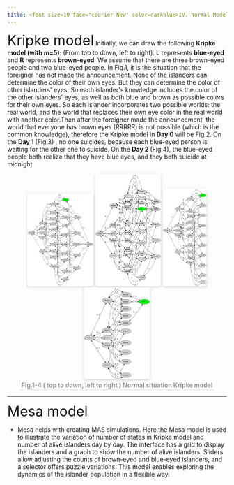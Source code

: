 ```yaml
---
title: <font size=10 face="courier New" color=darkblue>IV. Normal Models</font>
---
```


<font size=6>Kripke model</font>
Initially, we can draw the following <strong>Kripke model (with m=5)</strong>: (From top to down, left to right). **L** represents **blue-eyed** and **R** represents **brown-eyed**. We assume that there are three brown-eyed people and two blue-eyed people. In Fig.1, it is the situation that the foreigner has not made the announcement. None of the islanders can determine the color of their own eyes. But they can determine the color of other islanders' eyes. So each islander's knowledge includes the color of the other islanders' eyes, as well as both blue and brown as possible colors for their own eyes. So each islander incorporates two possible worlds: the real world, and the world that replaces their own eye color in the real world with another color.Then after the foreigner made the announcement, the world that everyone has brown eyes (RRRRR) is not possible (which is the common knowledge), therefore the Kripke model in <strong>Day 0</strong> will be Fig.2. On the <strong>Day 1 </strong>(Fig.3) , no one suicides, because each blue-eyed person is waiting for the other one to suicide. On the <strong>Day 2 </strong>(Fig.4), the blue-eyed people both realize that they have blue eyes, and they both suicide at midnight.
<center>
    <img style="border-radius: 0.3125em;
    box-shadow: 0 2px 4px 0 rgba(34,36,38,.12),0 2px 10px 0 rgba(34,36,38,.08);width: 30%;
    height: 30%;" 
    src="img/Kripke-normal.JPG">   <img style="border-radius: 0.3125em;
    box-shadow: 0 2px 4px 0 rgba(34,36,38,.12),0 2px 10px 0 rgba(34,36,38,.08);width: 30%;
    height: 30%;" 
    src="img/normal-day_0.JPG">   <img style="border-radius: 0.3125em;
    box-shadow: 0 2px 4px 0 rgba(34,36,38,.12),0 2px 10px 0 rgba(34,36,38,.08);width: 20%;
    height: 20%;" 
    src="img/normal-day_1.JPG">   <img style="border-radius: 0.3125em;
    box-shadow: 0 2px 4px 0 rgba(34,36,38,.12),0 2px 10px 0 rgba(34,36,38,.08);width: 30%;
    height: 30%;" 
    src="img/normal-day_2.JPG">
    <br>
    <div style="color:orange; border-bottom: 1px solid #d9d9d9;
    display: inline-block;
    color: #999;
    padding: 2px;"><strong>Fig.1-4 ( top to down, left to right ) Normal situation Kripke model</strong></div>
</center>

---
<font size=6>Mesa model</font>
- Mesa helps with creating MAS simulations. Here the Mesa model is used to illustrate the variation of number of states in Kripke model and number of alive islanders day by day. The interface has a grid to display the islanders and a graph to show the number of alive islanders. Sliders allow adjusting the counts of brown-eyed and blue-eyed islanders, and a selector offers puzzle variations. This model enables exploring the dynamics of the islander population in a flexible way.


